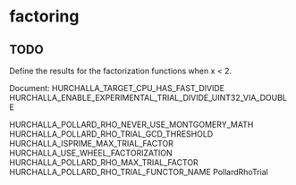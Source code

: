 # factoring

TODO
----
Define the results for the factorization functions when x < 2.

Document:
   HURCHALLA_TARGET_CPU_HAS_FAST_DIVIDE
   HURCHALLA_ENABLE_EXPERIMENTAL_TRIAL_DIVIDE_UINT32_VIA_DOUBLE

   HURCHALLA_POLLARD_RHO_NEVER_USE_MONTGOMERY_MATH
   HURCHALLA_POLLARD_RHO_TRIAL_GCD_THRESHOLD
   HURCHALLA_ISPRIME_MAX_TRIAL_FACTOR
   HURCHALLA_USE_WHEEL_FACTORIZATION
       HURCHALLA_POLLARD_RHO_MAX_TRIAL_FACTOR
   HURCHALLA_POLLARD_RHO_TRIAL_FUNCTOR_NAME   PollardRhoTrial
